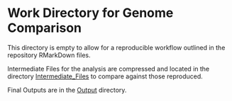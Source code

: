 # Work Directory for Genome Comparison

This directory is empty to allow for a reproducible workflow outlined in the repository RMarkDown files.

Intermediate Files for the analysis are compressed and located in the directory [Intermediate_Files](/Comp/Intermediate_Files) to compare against those reproduced.

Final Outputs are in the [Output](/Output) directory.
